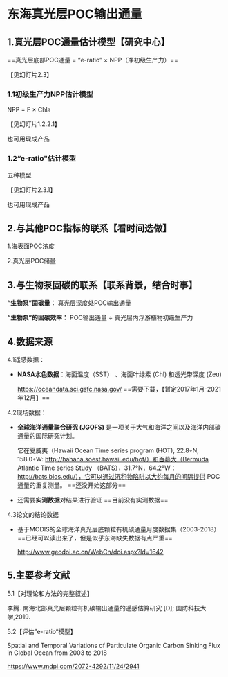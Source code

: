 # 东海真光层POC输出通量



## 1.真光层POC通量估计模型【研究中心】

==真光层底部POC通量 =  “e-ratio”    ×    NPP（净初级生产力）==

【见幻灯片2.3】

### 1.1初级生产力NPP估计模型

NPP   =   F   ×   Chla

【见幻灯片1.2.2.1】

也可用现成产品

### 1.2“e-ratio"估计模型

五种模型

【见幻灯片2.3.1】

也可用现成产品



## 2.与其他POC指标的联系【看时间选做】

1.海表面POC浓度

2.真光层POC储量



## 3.与生物泵固碳的联系【联系背景，结合时事】

**“生物泵”固碳量：**        真光层深度处POC输出通量

**“生物泵”的固碳效率：** POC输出通量 ÷ 真光层内浮游植物初级生产力



## 4.数据来源

4.1遥感数据：

+ **NASA水色数据**：海面温度（SST） 、海面叶绿素 (Chl) 和透光带深度 (Zeu)

   https://oceandata.sci.gsfc.nasa.gov/   ==需要下载，【暂定2017年1月-2021年12月】==



4.2现场数据：

+ **全球海洋通量联合研究 (JGOFS)** 是一项关于大气和海洋之间以及海洋内部碳通量的国际研究计划。

  它在夏威夷（Hawaii Ocean Time series program (HOT), 22.8◦N, 158.0◦W: http://hahana.soest.hawaii.edu/hot/）和百慕大（Bermuda Atlantic Time series Study （BATS），31.7°N，64.2°W：http://bats.bios.edu/），它可以通过沉积物陷阱以大约每月的间隔提供 POC 通量的重复测量。   ==还没开始这部分==

  

+ 还需要**实测数据**对结果进行验证   ==目前没有实测数据==



4.3论文的结论数据

+ 基于MODIS的全球海洋真光层底颗粒有机碳通量月度数据集（2003-2018）==已经可以读出来了，但是似乎东海缺失数据有点严重==

  http://www.geodoi.ac.cn/WebCn/doi.aspx?Id=1642



## 5.主要参考文献

5.1【对理论和方法的完整叙述】

李腾. 南海北部真光层颗粒有机碳输出通量的遥感估算研究 [D]; 国防科技大学,2019.

5.2【评估”e-ratio“模型】

Spatial and Temporal Variations of Particulate Organic Carbon Sinking Flux in Global Ocean from 2003 to 2018

https://www.mdpi.com/2072-4292/11/24/2941


